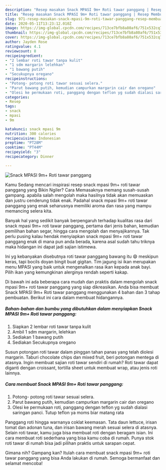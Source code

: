 ```yaml
---
description: "Resep masakan Snack MPASI 9m+ Roti tawar panggang | Resep Membuat Snack MPASI 9m+ Roti tawar panggang Yang Lezat Sekali"
title: "Resep masakan Snack MPASI 9m+ Roti tawar panggang | Resep Membuat Snack MPASI 9m+ Roti tawar panggang Yang Lezat Sekali"
slug: 971-resep-masakan-snack-mpasi-9m-roti-tawar-panggang-resep-membuat-snack-mpasi-9m-roti-tawar-panggang-yang-lezat-sekali
date: 2020-05-11T13:23:12.010Z
image: https://img-global.cpcdn.com/recipes/713ce7bfb8a80af6/751x532cq70/snack-mpasi-9m-roti-tawar-panggang-foto-resep-utama.jpg
thumbnail: https://img-global.cpcdn.com/recipes/713ce7bfb8a80af6/751x532cq70/snack-mpasi-9m-roti-tawar-panggang-foto-resep-utama.jpg
cover: https://img-global.cpcdn.com/recipes/713ce7bfb8a80af6/751x532cq70/snack-mpasi-9m-roti-tawar-panggang-foto-resep-utama.jpg
author: Jayden Rose
ratingvalue: 4.1
reviewcount: 8
recipeingredient:
- "2 lembar roti tawar tanpa kulit"
- "1 sdm margarin lelehkan"
- "1 bawang putih"
- "Secukupnya oregano"
recipeinstructions:
- "Potong- potong roti tawar sesuai selera."
- "Parut bawang putih, kemudian campurkan margarin cair dan oregano"
- "Olesi ke permukaan roti, panggang dengan teflon yg sudah dialasi saringan panci. Tutup teflon ya moms biar matang rata"
categories:
- Resep
tags:
- snack
- mpasi
- 9m

katakunci: snack mpasi 9m 
nutrition: 300 calories
recipecuisine: Indonesian
preptime: "PT28M"
cooktime: "PT44M"
recipeyield: "3"
recipecategory: Dinner

---
```



![Snack MPASI 9m+ Roti tawar panggang](https://img-global.cpcdn.com/recipes/713ce7bfb8a80af6/751x532cq70/snack-mpasi-9m-roti-tawar-panggang-foto-resep-utama.jpg)

Kamu Sedang mencari inspirasi resep snack mpasi 9m+ roti tawar panggang yang Bikin Ngiler? Cara Memasaknya memang susah-susah gampang. apabila salah mengolah maka hasilnya tidak akan memuaskan dan justru cenderung tidak enak. Padahal snack mpasi 9m+ roti tawar panggang yang enak seharusnya memiliki aroma dan rasa yang mampu memancing selera kita.

Banyak hal yang sedikit banyak berpengaruh terhadap kualitas rasa dari snack mpasi 9m+ roti tawar panggang, pertama dari jenis bahan, kemudian pemilihan bahan segar, hingga cara mengolah dan menyajikannya. Tak perlu pusing kalau hendak menyiapkan snack mpasi 9m+ roti tawar panggang enak di mana pun anda berada, karena asal sudah tahu triknya maka hidangan ini dapat jadi sajian istimewa.

Ini yg kebanyakan disebutnya roti tawar panggang bawang itu 😄 meskipun keras, tapi bocils doyan bingit buat gigitan. Tim jagung isi ikan merupakan menu MPASI yang baik untuk mengenalkan rasa ikan kepada anak bayi. Pilih ikan yang kemungkinan alerginya rendah seperti kakap.


Di bawah ini ada beberapa cara mudah dan praktis dalam mengolah snack mpasi 9m+ roti tawar panggang yang siap dikreasikan. Anda bisa membuat Snack MPASI 9m+ Roti tawar panggang menggunakan 4 bahan dan 3 tahap pembuatan. Berikut ini cara dalam membuat hidangannya.

<!--inarticleads1-->

##### Bahan-bahan dan bumbu yang dibutuhkan dalam menyiapkan Snack MPASI 9m+ Roti tawar panggang:

1. Siapkan 2 lembar roti tawar tanpa kulit
1. Ambil 1 sdm margarin, lelehkan
1. Sediakan 1 bawang putih
1. Sediakan Secukupnya oregano


Susun potongan roti tawar dalam pinggan tahan panas yang telah diolesi margarin. Taburi chocolate chips dan mixed fruit, beri potongan mentega di atasnya. Ingin membuat sajian roti tawar sendiri di rumah? Roti tawar dapat diganti dengan croissant, tortilla sheet untuk membuat wrap, atau jenis roti lainnya. 

<!--inarticleads2-->

##### Cara membuat Snack MPASI 9m+ Roti tawar panggang:

1. Potong- potong roti tawar sesuai selera.
1. Parut bawang putih, kemudian campurkan margarin cair dan oregano
1. Olesi ke permukaan roti, panggang dengan teflon yg sudah dialasi saringan panci. Tutup teflon ya moms biar matang rata


Panggang roti hingga warnanya coklat keemasan. Tata daun lettuce, irisan tomat dan adonan tuna, dan irisan bawang merah sesuai selera di atasnya. Selain roti tawar, kamu juga bisa membuat roti dengan beragam isian. Ini cara membuat roti sederhana yang bisa kamu coba di rumah. Punya stok roti tawar di rumah bisa jadi pilihan praktis untuk sarapan cepat. 

Gimana nih? Gampang kan? Itulah cara membuat snack mpasi 9m+ roti tawar panggang yang bisa Anda lakukan di rumah. Semoga bermanfaat dan selamat mencoba!
